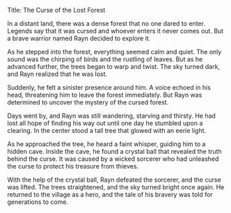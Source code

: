 Title: The Curse of the Lost Forest

In a distant land, there was a dense forest that no one dared to enter. Legends say that it was cursed and whoever enters it never comes out. But a brave warrior named Rayn decided to explore it.

As he stepped into the forest, everything seemed calm and quiet. The only sound was the chirping of birds and the rustling of leaves. But as he advanced further, the trees began to warp and twist. The sky turned dark, and Rayn realized that he was lost.

Suddenly, he felt a sinister presence around him. A voice echoed in his head, threatening him to leave the forest immediately. But Rayn was determined to uncover the mystery of the cursed forest.

Days went by, and Rayn was still wandering, starving and thirsty. He had lost all hope of finding his way out until one day he stumbled upon a clearing. In the center stood a tall tree that glowed with an eerie light.

As he approached the tree, he heard a faint whisper, guiding him to a hidden cave. Inside the cave, he found a crystal ball that revealed the truth behind the curse. It was caused by a wicked sorcerer who had unleashed the curse to protect his treasure from thieves.

With the help of the crystal ball, Rayn defeated the sorcerer, and the curse was lifted. The trees straightened, and the sky turned bright once again. He returned to the village as a hero, and the tale of his bravery was told for generations to come.